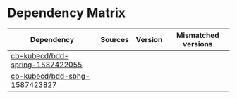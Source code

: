 # Dependency Matrix

Dependency | Sources | Version | Mismatched versions
---------- | ------- | ------- | -------------------
[cb-kubecd/bdd-spring-1587422055](https://github.com/cb-kubecd/bdd-spring-1587422055.git) |  | []() | 
[cb-kubecd/bdd-sbhg-1587423827](https://github.com/cb-kubecd/bdd-sbhg-1587423827.git) |  | []() | 
